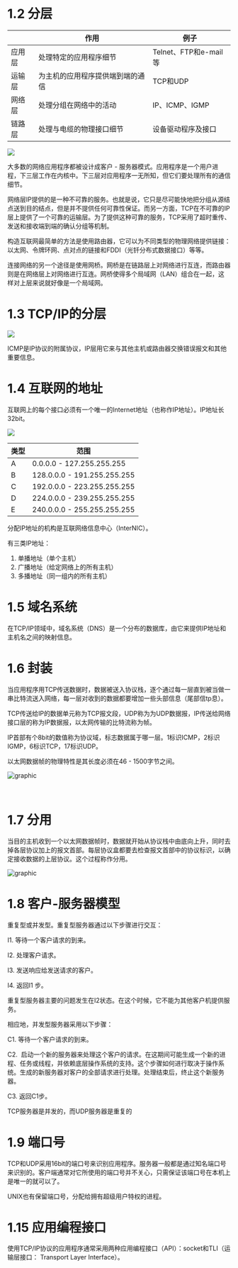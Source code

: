 # 1.2 分层

|      | 作用               | 例子                 |
| ---- | ---------------- | ------------------ |
| 应用层  | 处理特定的应用程序细节      | Telnet、FTP和e-mail等 |
| 运输层  | 为主机的应用程序提供端到端的通信 | TCP和UDP            |
| 网络层  | 处理分组在网络中的活动      | IP、ICMP、IGMP       |
| 链路层  | 处理与电缆的物理接口细节     | 设备驱动程序及接口          |

![](img/chap1/img1.png)

大多数的网络应用程序都被设计成客户 - 服务器模式。应用程序是一个用户进程，下三层工作在内核中。下三层对应用程序一无所知，但它们要处理所有的通信细节。

网络层IP提供的是一种不可靠的服务。也就是说，它只是尽可能快地把分组从源结点送到目的结点，但是并不提供任何可靠性保证。而另一方面，TCP在不可靠的IP层上提供了一个可靠的运输层。为了提供这种可靠的服务，TCP采用了超时重传、发送和接收端到端的确认分组等机制。

构造互联网最简单的方法是使用路由器，它可以为不同类型的物理网络提供链接：以太网、令牌环网、点对点的链接和FDDI（光钎分布式数据接口）等等。

连接网络的另一个途径是使用网桥。网桥是在链路层上对网络进行互连，而路由器则是在网络层上对网络进行互连。网桥使得多个局域网（LAN）组合在一起，这样对上层来说就好像是一个局域网。

# 1.3 TCP/IP的分层

![](img/chap1/img2.png)

ICMP是IP协议的附属协议，IP层用它来与其他主机或路由器交换错误报文和其他重要信息。

# 1.4 互联网的地址

互联网上的每个接口必须有一个唯一的Internet地址（也称作IP地址）。IP地址长32bit。

![](img/chap1/img3.png)

| 类型   | 范围                          |
| :--- | --------------------------- |
| A    | 0.0.0.0 - 127.255.255.255   |
| B    | 128.0.0.0 - 191.255.255.255 |
| C    | 192.0.0.0 - 223.255.255.255 |
| D    | 224.0.0.0 - 239.255.255.255 |
| E    | 240.0.0.0 - 255.255.255.255 |

分配IP地址的机构是互联网络信息中心（InterNIC）。

有三类IP地址：

1. 单播地址（单个主机）
2. 广播地址（给定网络上的所有主机）
3. 多播地址（同一组内的所有主机）

# 1.5 域名系统

在TCP/IP领域中，域名系统（DNS）是一个分布的数据库，由它来提供IP地址和主机名之间的映射信息。

# 1.6 封装

当应用程序用TCP传送数据时，数据被送入协议栈，逐个通过每一层直到被当做一串比特流送入网络，每一层对收到的数据都要增加一些头部信息（尾部信tp息）。

TCP传送给IP的数据单元称为TCP报文段，UDP称为为UDP数据报，IP传送给网络接口层的称为IP数据报，以太网传输的比特流称为帧。

IP首部有个8bit的数值称为协议域，标志数据属于哪一层。1标识ICMP，2标识IGMP，6标识TCP，17标识UDP。

以太网数据帧的物理特性是其长度必须在46 - 1500字节之间。

![graphic](img/chap1/img4.png)

 

# 1.7 分用

当目的主机收到一个以太网数据帧时，数据就开始从协议栈中由底向上升，同时去掉各层协议加上的报文首部。每层协议盒都要去检查报文首部中的协议标识，以确定接收数据的上层协议。这个过程称作分用。

![graphic](img/chap1/img5.png)

# 1.8 客户-服务器模型

重复型或并发型。重复型服务器通过以下步骤进行交互：

I1. 等待一个客户请求的到来。

I2. 处理客户请求。

I3. 发送响应给发送请求的客户。

I4. 返回I1 步。

重复型服务器主要的问题发生在I2状态。在这个时候，它不能为其他客户机提供服务。

相应地，并发型服务器采用以下步骤：

C1. 等待一个客户请求的到来。

C2.  启动一个新的服务器来处理这个客户的请求。在这期间可能生成一个新的进程、任务或线程，并依赖底层操作系统的支持。这个步骤如何进行取决于操作系统。生成的新服务器对客户的全部请求进行处理。处理结束后，终止这个新服务器。

C3. 返回C1步。

TCP服务器是并发的，而UDP服务器是重复的

# 1.9 端口号

TCP和UDP采用16bit的端口号来识别应用程序。服务器一般都是通过知名端口号来识别的。客户端通常对它所使用的端口号并不关心，只需保证该端口号在本机上是唯一的就可以了。

UNIX也有保留端口号，分配给拥有超级用户特权的进程。

# 1.15 应用编程接口

使用TCP/IP协议的应用程序通常采用两种应用编程接口（API）：socket和TLI（运输层接口： Transport Layer Interface）。  